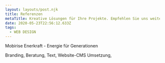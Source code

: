 ```yaml
---
layout: layouts/post.njk
title: Referenzen
metaTitle: Kreative Lösungen für Ihre Projekte. Empfehlen Sie uns weiter.
date: 2020-05-23T22:56:12.633Z
tags:
  - WEB DESIGN
---
```


Mobirise
Enerkraft - Energie für Generationen

Branding, Beratung, Text, Website-CMS Umsetzung, 


